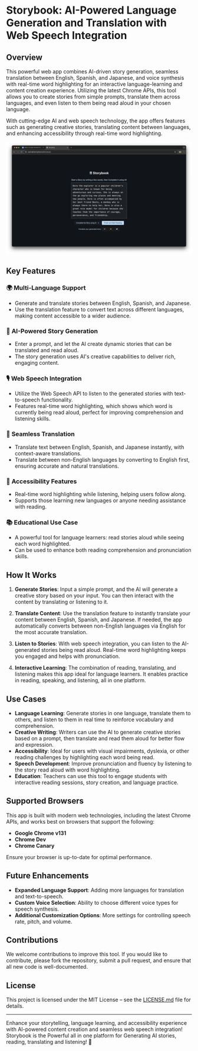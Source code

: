 # Storybook: AI-Powered Language Generation and Translation with Web Speech Integration

## Overview

This powerful web app combines AI-driven story generation, seamless translation between English, Spanish, and Japanese, and voice synthesis with real-time word highlighting for an interactive language-learning and content creation experience. Utilizing the latest Chrome APIs, this tool allows you to create stories from simple prompts, translate them across languages, and even listen to them being read aloud in your chosen language.

With cutting-edge AI and web speech technology, the app offers features such as generating creative stories, translating content between languages, and enhancing accessibility through real-time word highlighting.

![App UI](./icons/App%20UI.png)

## Key Features

### 🌍 **Multi-Language Support**

- Generate and translate stories between English, Spanish, and Japanese.
- Use the translation feature to convert text across different languages, making content accessible to a wider audience.

### 🤖 **AI-Powered Story Generation**

- Enter a prompt, and let the AI create dynamic stories that can be translated and read aloud.
- The story generation uses AI's creative capabilities to deliver rich, engaging content.

### 🎙️ **Web Speech Integration**

- Utilize the Web Speech API to listen to the generated stories with text-to-speech functionality.
- Features real-time word highlighting, which shows which word is currently being read aloud, perfect for improving comprehension and listening skills.

### 🔄 **Seamless Translation**

- Translate text between English, Spanish, and Japanese instantly, with context-aware translations.
- Translate between non-English languages by converting to English first, ensuring accurate and natural translations.

### 🔑 **Accessibility Features**

- Real-time word highlighting while listening, helping users follow along.
- Supports those learning new languages or anyone needing assistance with reading.

### 📚 **Educational Use Case**

- A powerful tool for language learners: read stories aloud while seeing each word highlighted.
- Can be used to enhance both reading comprehension and pronunciation skills.

## How It Works

1. **Generate Stories**: Input a simple prompt, and the AI will generate a creative story based on your input. You can then interact with the content by translating or listening to it.

2. **Translate Content**: Use the translation feature to instantly translate your content between English, Spanish, and Japanese. If needed, the app automatically converts between non-English languages via English for the most accurate translation.

3. **Listen to Stories**: With web speech integration, you can listen to the AI-generated stories being read aloud. Real-time word highlighting keeps you engaged and helps with pronunciation.

4. **Interactive Learning**: The combination of reading, translating, and listening makes this app ideal for language learners. It enables practice in reading, speaking, and listening, all in one platform.

## Use Cases

- **Language Learning**: Generate stories in one language, translate them to others, and listen to them in real time to reinforce vocabulary and comprehension.
- **Creative Writing**: Writers can use the AI to generate creative stories based on a prompt, then translate and read them aloud for better flow and expression.
- **Accessibility**: Ideal for users with visual impairments, dyslexia, or other reading challenges by highlighting each word being read.
- **Speech Development**: Improve pronunciation and fluency by listening to the story read aloud with word highlighting.
- **Education**: Teachers can use this tool to engage students with interactive reading sessions, story creation, and language practice.

## Supported Browsers

This app is built with modern web technologies, including the latest Chrome APIs, and works best on browsers that support the following:

- **Google Chrome v131**
- **Chrome Dev**
- **Chrome Canary**

Ensure your browser is up-to-date for optimal performance.

## Future Enhancements

- **Expanded Language Support**: Adding more languages for translation and text-to-speech.
- **Custom Voice Selection**: Ability to choose different voice types for speech synthesis.
- **Additional Customization Options**: More settings for controlling speech rate, pitch, and volume.

## Contributions

We welcome contributions to improve this tool. If you would like to contribute, please fork the repository, submit a pull request, and ensure that all new code is well-documented.

## License

This project is licensed under the MIT License – see the [LICENSE.md](LICENSE.md) file for details.

---

Enhance your storytelling, language learning, and accessibility experience with AI-powered content creation and seamless web speech integration! Storybook is the Powerful all in one platform for Generating AI stories, reading, translating and listening! 🌟
